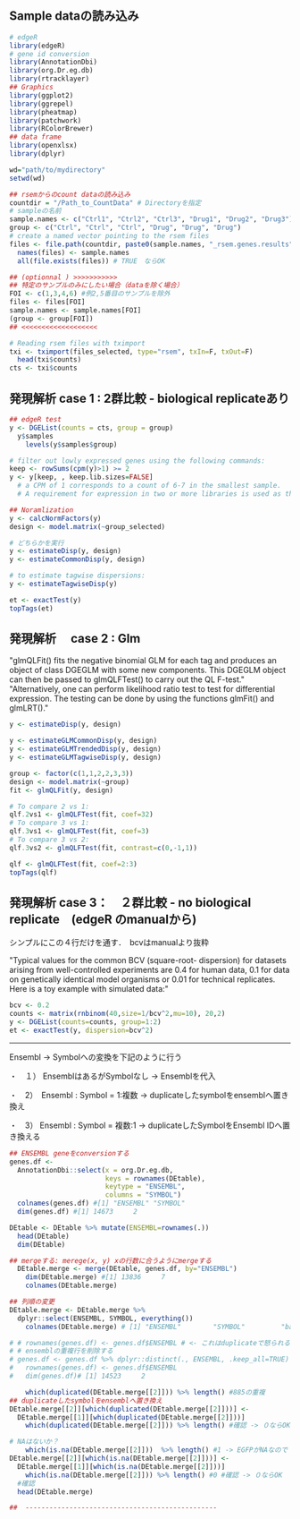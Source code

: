 

## Sample dataの読み込み
```r
# edgeR
library(edgeR)
# gene id conversion
library(AnnotationDbi)
library(org.Dr.eg.db)
library(rtracklayer)
## Graphics 
library(ggplot2)
library(ggrepel)
library(pheatmap)
library(patchwork)
library(RColorBrewer)
## data frame
library(openxlsx)
library(dplyr)

wd="path/to/mydirectory"
setwd(wd)

## rsemからのcount dataの読み込み
countdir = "/Path_to_CountData" # Directoryを指定
# sampleの名前
sample.names <- c("Ctrl1", "Ctrl2", "Ctrl3", "Drug1", "Drug2", "Drug3")
group <- c("Ctrl", "Ctrl", "Ctrl", "Drug", "Drug", "Drug")
# create a named vector pointing to the rsem files
files <- file.path(countdir, paste0(sample.names, "_rsem.genes.results"))
  names(files) <- sample.names
  all(file.exists(files)) # TRUE　ならOK

## (optionnal ) >>>>>>>>>>>
## 特定のサンプルのみにしたい場合（dataを除く場合）
FOI <- c(1,3,4,6) #例2,5番目のサンプルを除外
files <- files[FOI]
sample.names <- sample.names[FOI]
(group <- group[FOI])
## <<<<<<<<<<<<<<<<<<<

# Reading rsem files with tximport
txi <- tximport(files_selected, type="rsem", txIn=F, txOut=F)
  head(txi$counts)
cts <- txi$counts
```

## 発現解析 case 1 : 2群比較 - biological replicateあり
```r
## edgeR test
y <- DGEList(counts = cts, group = group)
  y$samples
    levels(y$samples$group) 

# filter out lowly expressed genes using the following commands:
keep <- rowSums(cpm(y)>1) >= 2
y <- y[keep, , keep.lib.sizes=FALSE]
  # a CPM of 1 corresponds to a count of 6-7 in the smallest sample.
  # A requirement for expression in two or more libraries is used as the minimum number of samples in each group is two.

## Noramlization
y <- calcNormFactors(y)
design <- model.matrix(~group_selected)

# どちらかを実行
y <- estimateDisp(y, design)
y <- estimateCommonDisp(y, design)

# to estimate tagwise dispersions:
y <- estimateTagwiseDisp(y)

et <- exactTest(y)
topTags(et)

```

## 発現解析　 case 2 : Glm
"glmQLFit() fits the negative binomial GLM for each tag and produces an object of class DGEGLM with some new components. This DGEGLM object can then be passed to glmQLFTest() to carry out the QL F-test."
"Alternatively, one can perform likelihood ratio test to test for differential expression. The testing can be done by using the functions glmFit() and glmLRT()."
```r
y <- estimateDisp(y, design)

y <- estimateGLMCommonDisp(y, design)
y <- estimateGLMTrendedDisp(y, design)
y <- estimateGLMTagwiseDisp(y, design)

group <- factor(c(1,1,2,2,3,3))
design <- model.matrix(~group)
fit <- glmQLFit(y, design)

# To compare 2 vs 1:
qlf.2vs1 <- glmQLFTest(fit, coef=32)
# To compare 3 vs 1:
qlf.3vs1 <- glmQLFTest(fit, coef=3)
# To compare 3 vs 2:
qlf.3vs2 <- glmQLFTest(fit, contrast=c(0,-1,1))

qlf <- glmQLFTest(fit, coef=2:3)
topTags(qlf)

```
## 発現解析 case 3：　２群比較 - no biological replicate　(edgeR のmanualから)
シンプルにこの４行だけを通す．　bcvはmanualより抜粋

"Typical values for the common BCV (square-root- dispersion) for datasets arising from well-controlled experiments are 0.4 for human data, 0.1 for data on genetically identical model organisms or 0.01 for technical replicates. Here is a toy example with simulated data:"


```r
bcv <- 0.2
counts <- matrix(rnbinom(40,size=1/bcv^2,mu=10), 20,2)
y <- DGEList(counts=counts, group=1:2)
et <- exactTest(y, dispersion=bcv^2)
```


------------------------------------------------
Ensembl -> Symbolへの変換を下記のように行う

・　１） EnsemblはあるがSymbolなし -> Ensemblを代入

・　2）　Ensembl : Symbol = 1:複数 -> duplicateしたsymbolをensemblへ置き換え

・　3） Ensembl : Symbol = 複数:1  -> duplicateしたSymbolをEnsembl IDへ置き換える


```r
## ENSEMBL geneをconversionする 
genes.df <- 
  AnnotationDbi::select(x = org.Dr.eg.db,
                        keys = rownames(DEtable),
                        keytype = "ENSEMBL",
                        columns = "SYMBOL") 
  colnames(genes.df) #[1] "ENSEMBL" "SYMBOL" 
  dim(genes.df) #[1] 14673     2

DEtable <- DEtable %>% mutate(ENSEMBL=rownames(.))
  head(DEtable)
  dim(DEtable)

## mergeする: merege(x, y) xの行数に合うようにmergeする
  DEtable.merge <- merge(DEtable, genes.df, by="ENSEMBL")
    dim(DEtable.merge) #[1] 13836     7
    colnames(DEtable.merge)

## 列順の変更  
DEtable.merge <- DEtable.merge %>% 
  dplyr::select(ENSEMBL, SYMBOL, everything())
    colnames(DEtable.merge) # [1] "ENSEMBL"        "SYMBOL"         "baseMean"       "log2FoldChange" "lfcSE"          "stat"           "pvalue"        "padj -> OK

# # rownames(genes.df) <- genes.df$ENSEMBL # <- これはduplicateで怒られる．．．
# # ensemblの重複行を削除する
# genes.df <- genes.df %>% dplyr::distinct(., ENSEMBL, .keep_all=TRUE)
#   rownames(genes.df) <- genes.df$ENSEMBL
#   dim(genes.df)# [1] 14523     2

    which(duplicated(DEtable.merge[[2]])) %>% length() #885の重複
## duplicateしたsymbolをensemblへ置き換え
DEtable.merge[[2]][which(duplicated(DEtable.merge[[2]]))] <- 
  DEtable.merge[[1]][which(duplicated(DEtable.merge[[2]]))]
    which(duplicated(DEtable.merge[[2]])) %>% length() #確認 -> ０ならOK

# NAはないか？
    which(is.na(DEtable.merge[[2]]))  %>% length() #1 -> EGFPがNAなので NAにENSEMBLを入れておく
DEtable.merge[[2]][which(is.na(DEtable.merge[[2]]))] <- 
  DEtable.merge[[1]][which(is.na(DEtable.merge[[2]]))]
    which(is.na(DEtable.merge[[2]])) %>% length() #0 #確認 -> ０ならOK
  #確認
  head(DEtable.merge)

##  ------------------------------------------------

```
